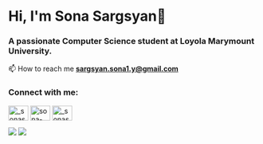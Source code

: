 <h1>Hi, I'm Sona Sargsyan👋</h1>
<h3>A passionate Computer Science student at Loyola Marymount University.</h3>


📫 How to reach me **sargsyan.sona1.y@gmail.com**

<h3 align="left">Connect with me:</h3>


<p align="left">
<a href="https://twitter.com/_sonasar_" target="blank"><img align="center" src="https://raw.githubusercontent.com/rahuldkjain/github-profile-readme-generator/master/src/images/icons/Social/twitter.svg" alt="_sonasar_" height="30" width="40" /></a>
<a href="https://linkedin.com/in/sona-sargsyan-25b054213" target="blank"><img align="center" src="https://raw.githubusercontent.com/rahuldkjain/github-profile-readme-generator/master/src/images/icons/Social/linked-in-alt.svg" alt="sona-sargsyan-25b054213" height="30" width="40" /></a>
<a href="https://instagram.com/_sonasar_" target="blank"><img align="center" src="https://raw.githubusercontent.com/rahuldkjain/github-profile-readme-generator/master/src/images/icons/Social/instagram.svg" alt="_sonasar_" height="30" width="40" /></a>
</p>


<p>
  <img src="https://github-readme-stats.vercel.app/api?username=sona-sar&hide=stars&show_icons=true&theme=transparent&line_height=32">
  <img src="https://github-readme-stats.vercel.app/api/top-langs/?username=sona-sar&count_private=true&theme=transparent">
</p>

